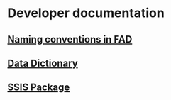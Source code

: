 # Developer documentation

##  [Naming conventions in FAD](/Intro/NamingScheme)

## [Data Dictionary](/Intro/Data-Dictionary)

## [SSIS Package](/Intro/SSIS-Package)